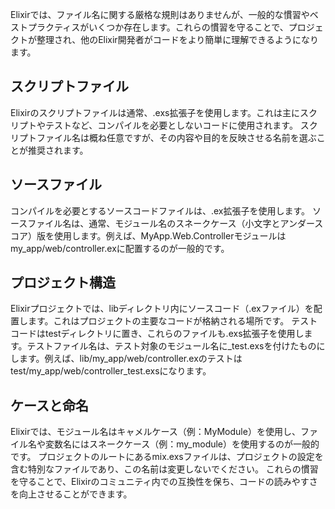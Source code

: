 Elixirでは、ファイル名に関する厳格な規則はありませんが、一般的な慣習やベストプラクティスがいくつか存在します。これらの慣習を守ることで、プロジェクトが整理され、他のElixir開発者がコードをより簡単に理解できるようになります。

## スクリプトファイル
Elixirのスクリプトファイルは通常、.exs拡張子を使用します。これは主にスクリプトやテストなど、コンパイルを必要としないコードに使用されます。
スクリプトファイル名は概ね任意ですが、その内容や目的を反映させる名前を選ぶことが推奨されます。
## ソースファイル
コンパイルを必要とするソースコードファイルは、.ex拡張子を使用します。
ソースファイル名は、通常、モジュール名のスネークケース（小文字とアンダースコア）版を使用します。例えば、MyApp.Web.Controllerモジュールはmy_app/web/controller.exに配置するのが一般的です。
## プロジェクト構造
Elixirプロジェクトでは、libディレクトリ内にソースコード（.exファイル）を配置します。これはプロジェクトの主要なコードが格納される場所です。
テストコードはtestディレクトリに置き、これらのファイルも.exs拡張子を使用します。テストファイル名は、テスト対象のモジュール名に_test.exsを付けたものにします。例えば、lib/my_app/web/controller.exのテストはtest/my_app/web/controller_test.exsになります。
## ケースと命名
Elixirでは、モジュール名はキャメルケース（例：MyModule）を使用し、ファイル名や変数名にはスネークケース（例：my_module）を使用するのが一般的です。
プロジェクトのルートにあるmix.exsファイルは、プロジェクトの設定を含む特別なファイルであり、この名前は変更しないでください。
これらの慣習を守ることで、Elixirのコミュニティ内での互換性を保ち、コードの読みやすさを向上させることができます。
